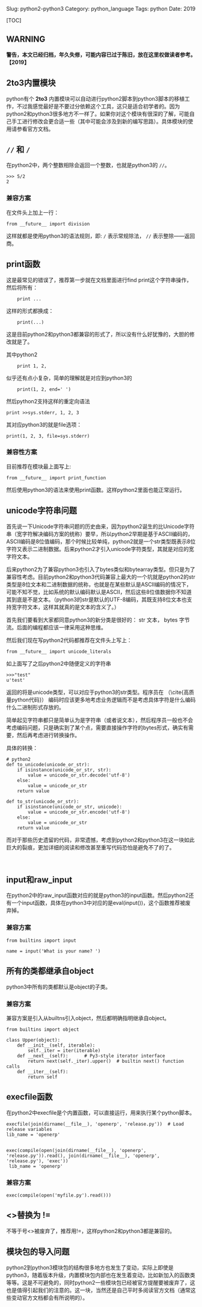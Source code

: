 Slug: python2-python3
Category: python_language
Tags: python
Date: 2019

[TOC]

## WARNING

**警告，本文已经归档，年久失修，可能内容已过于陈旧，放在这里权做读者参考。【2019】**

## 2to3内置模块

python有个 **2to3** 内置模块可以自动进行python2脚本到python3脚本的移植工作，不过我感觉最好是不要过分依赖这个工具，这只是适合初学者的。因为python2和python3很多地方不一样了。如果你对这个模块有很深的了解，可能自己手工进行修改会更合适一些（其中可能会涉及到新的编写思路）。具体模块的使用请参看官方文档。

## `//` 和 `/`

在python2中，两个整数相除会返回一个整数，也就是python3的 `//`。
```
>>> 5/2
2
```

### 兼容方案
在文件头上加上一行：

```
from __future__ import division
```


这样就都是使用python3的语法规则，即:  `/` 表示常规除法， `//` 表示整除——返回商。

## print函数
这是最常见的错误了，推荐第一步就在文档里面进行find print这个字符串操作，然后将所有：

```
    print ...
```


这样的形式都换成：
```
    print(...)
```


这是目前python2和python3都兼容的形式了，所以没有什么好犹豫的，大胆的修改就是了。

其中python2 
```
    print 1, 2,
```


似乎还有点小复杂，简单的理解就是对应到python3的
```
    print(1, 2, end=' ')
```


然后python2支持这样的重定向语法 
```
print >>sys.stderr, 1, 2, 3
```


其对应python3的就是file选项： 
```
print(1, 2, 3, file=sys.stderr)
```

### 兼容性方案

目前推荐在模块最上面写上:
```
from __future__ import print_function
```

然后使用python3的语法来使用print函数。这样python2里面也能正常运行。

## unicode字符串问题
首先说一下Unicode字符串问题的历史由来，因为python2诞生的比Unicode字符串（宽字符解决编码方案的统称）要早，所以python2早期是基于ASCII编码的，ASCII编码是8位值编码，那个时候比较单纯，python2就是一个str类型既表示8位字符又表示二进制数据。后来python2才引入unicode字符类型，其就是对应的宽字符文本。

后来python2为了兼容python3也引入了bytes类似和bytearray类型。但只是为了兼容性考虑。目前python2和python3代码兼容上最大的一个坑就是python2的str类型是8位文本和二进制数据的统称，也就是在某些默认是ASCII编码的情况下，可能不知不觉，比如系统的默认编码默认是ASCII，然后这些8位值数据你不知道其到底是不是文本。（python3的str是默认的UTF-8编码，其既支持8位文本也支持宽字符文本，这样其就真的是文本的含义了。）

首先我们要看到大家都同意python3的新分类是很好的： str 文本， bytes 字节流。后面的编程都应该一律采用这种思维。

然后我们现在写python2代码都推荐在文件头上写上：
```
from __future__ import unicode_literals
```

如上面写了之后python2中随便定义的字符串

```
>>>"test"
u'test'
```
返回的将是unicode类型，可以对应于python3的str类型。程序员在 （\cite{高质量python代码}） 编码时应该更多地考虑业务逻辑而不是考虑具体字符是什么编码什么二进制形式存放的。

简单起见字符串都只是简单认为是字符串（或者说文本），然后程序员一般也不会考虑编码问题，只是确实到了某个点，需要直接操作字符的bytes形式，确实有需要，然后再考虑进行转换操作。

具体的转换：

```
# python2
def to_unicode(unicode_or_str):
    if isinstance(unicode_or_str, str):
        value = unicode_or_str.decode('utf-8')
    else:
        value = unicode_or_str
    return value
    
def to_str(unicode_or_str):
    if isinstance(unicode_or_str, unicode):
        value = unicode_or_str.encode('utf-8')
    else:
        value = unicode_or_str
    return value
```

而对于那些历史遗留的代码，非常遗憾，考虑到python2和python3在这一块如此巨大的裂痕，更加详细的阅读和修改甚至重写代码恐怕是避免不了的了。


​    

## input和raw_input

在python2中的raw_input函数对应的就是python3的input函数。然后python2还有一个input函数，具体在python3中对应的是eval(input())，这个函数推荐被废弃掉。

### 兼容方案

```
from builtins import input

name = input('What is your name? ')
```



## 所有的类都继承自object
python3中所有的类都默认是object的子类。

### 兼容方案

兼容方案是引入从builtns引入object，然后都明确指明继承自object。
```
from builtins import object

class Upper(object):
    def __init__(self, iterable):
        self._iter = iter(iterable)
    def __next__(self):      # Py3-style iterator interface
        return next(self._iter).upper()  # builtin next() function calls
    def __iter__(self):
        return self
```




## execfile函数

在python2中execfile是个内置函数，可以直接运行，用来执行某个python脚本。

```
execfile(join(dirname(__file__), 'openerp', 'release.py'))  # Load release variables
lib_name = 'openerp'


exec(compile(open(join(dirname(__file__), 'openerp', 'release.py')).read(), join(dirname(__file__), 'openerp', 'release.py'), 'exec')) 
 lib_name = 'openerp'
```

### 兼容方案

```
exec(compile(open('myfile.py').read()))
```

## <>替换为 !=

不等于号<>被废弃了，推荐用!=，这样python2和python3都是兼容的。



## 模块包的导入问题

python2到python3模块包的结构很多地方也发生了变动，实际上即使是python3，随着版本升级，内置模块包内部也在发生着变动，比如新加入的函数类等等。这是不可避免的，同时python2一些模块包已经被官方提醒要被废弃了，这也是值得引起我们的注意的。这一块，当然还是自己平时多阅读官方文档（通常这些变动官方文档都会有所说明的）。

